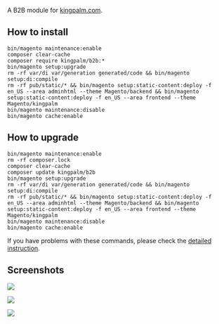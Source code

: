 A B2B module for [kingpalm.com](https://kingpalm.com).

## How to install
```
bin/magento maintenance:enable
composer clear-cache
composer require kingpalm/b2b:*
bin/magento setup:upgrade
rm -rf var/di var/generation generated/code && bin/magento setup:di:compile
rm -rf pub/static/* && bin/magento setup:static-content:deploy -f en_US --area adminhtml --theme Magento/backend && bin/magento setup:static-content:deploy -f en_US --area frontend --theme Magento/kingpalm
bin/magento maintenance:disable
bin/magento cache:enable
```

## How to upgrade
```
bin/magento maintenance:enable
rm -rf composer.lock
composer clear-cache
composer update kingpalm/b2b
bin/magento setup:upgrade
rm -rf var/di var/generation generated/code && bin/magento setup:di:compile
rm -rf pub/static/* && bin/magento setup:static-content:deploy -f en_US --area adminhtml --theme Magento/backend && bin/magento setup:static-content:deploy -f en_US --area frontend --theme Magento/kingpalm
bin/magento maintenance:disable
bin/magento cache:enable
```

If you have problems with these commands, please check the [detailed instruction](https://mage2.pro/t/263).

## Screenshots
![](https://mage2.pro/uploads/default/original/2X/c/c1291a75b828366b710e8f82cfbe8173f95f1ce4.png)

![](https://mage2.pro/uploads/default/original/2X/a/adf0d0f720d9231dd453034e81f3dfe6544bc0d0.png)

![](https://mage2.pro/uploads/default/original/2X/0/0533299914170b64100dc89102fd6a5927496a17.png)